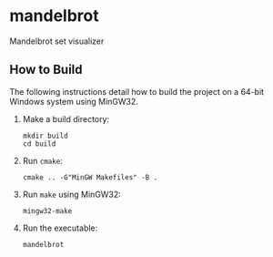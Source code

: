 # mandelbrot

Mandelbrot set visualizer

## How to Build

The following instructions detail how to build the project on a 64-bit Windows system using MinGW32.

1. Make a build directory:

    ```
    mkdir build
    cd build
    ```

2. Run `cmake`:

    ```
    cmake .. -G"MinGW Makefiles" -B .
    ```

3. Run `make` using MinGW32:

    ```
    mingw32-make
    ```

4. Run the executable:

    ```
    mandelbrot
    ```
